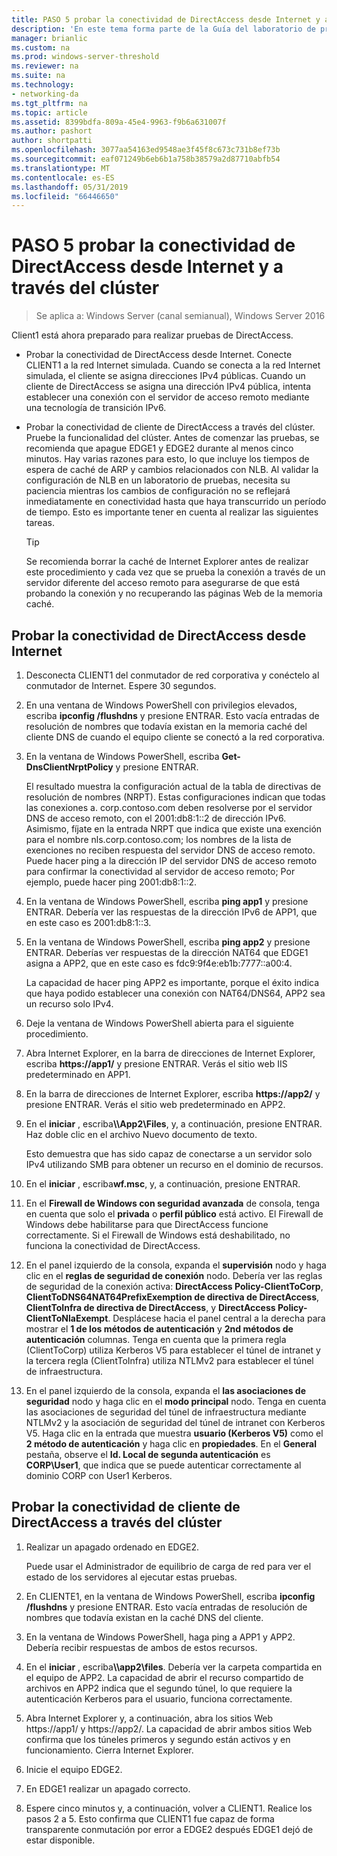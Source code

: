 ```yaml
---
title: PASO 5 probar la conectividad de DirectAccess desde Internet y a través del clúster
description: 'En este tema forma parte de la Guía del laboratorio de pruebas: demostrar DirectAccess en un clúster con NLB de Windows para Windows Server 2016'
manager: brianlic
ms.custom: na
ms.prod: windows-server-threshold
ms.reviewer: na
ms.suite: na
ms.technology:
- networking-da
ms.tgt_pltfrm: na
ms.topic: article
ms.assetid: 8399bdfa-809a-45e4-9963-f9b6a631007f
ms.author: pashort
author: shortpatti
ms.openlocfilehash: 3077aa54163ed9548ae3f45f8c673c731b8ef73b
ms.sourcegitcommit: eaf071249b6eb6b1a758b38579a2d87710abfb54
ms.translationtype: MT
ms.contentlocale: es-ES
ms.lasthandoff: 05/31/2019
ms.locfileid: "66446650"
---
```

# <a name="step-5-test-directaccess-connectivity-from-the-internet-and-through-the-cluster"></a>PASO 5 probar la conectividad de DirectAccess desde Internet y a través del clúster

>Se aplica a: Windows Server (canal semianual), Windows Server 2016

Client1 está ahora preparado para realizar pruebas de DirectAccess.  
  
- Probar la conectividad de DirectAccess desde Internet. Conecte CLIENT1 a la red Internet simulada. Cuando se conecta a la red Internet simulada, el cliente se asigna direcciones IPv4 públicas. Cuando un cliente de DirectAccess se asigna una dirección IPv4 pública, intenta establecer una conexión con el servidor de acceso remoto mediante una tecnología de transición IPv6.  
  
- Probar la conectividad de cliente de DirectAccess a través del clúster. Pruebe la funcionalidad del clúster. Antes de comenzar las pruebas, se recomienda que apague EDGE1 y EDGE2 durante al menos cinco minutos. Hay varias razones para esto, lo que incluye los tiempos de espera de caché de ARP y cambios relacionados con NLB. Al validar la configuración de NLB en un laboratorio de pruebas, necesita su paciencia mientras los cambios de configuración no se reflejará inmediatamente en conectividad hasta que haya transcurrido un período de tiempo. Esto es importante tener en cuenta al realizar las siguientes tareas.  
  
    > [!TIP]  
    > Se recomienda borrar la caché de Internet Explorer antes de realizar este procedimiento y cada vez que se prueba la conexión a través de un servidor diferente del acceso remoto para asegurarse de que está probando la conexión y no recuperando las páginas Web de la memoria caché.  
  
## <a name="test-directaccess-connectivity-from-the-internet"></a>Probar la conectividad de DirectAccess desde Internet  
  
1. Desconecta CLIENT1 del conmutador de red corporativa y conéctelo al conmutador de Internet. Espere 30 segundos.  
  
2. En una ventana de Windows PowerShell con privilegios elevados, escriba **ipconfig /flushdns** y presione ENTRAR. Esto vacía entradas de resolución de nombres que todavía existan en la memoria caché del cliente DNS de cuando el equipo cliente se conectó a la red corporativa.  
  
3. En la ventana de Windows PowerShell, escriba **Get-DnsClientNrptPolicy** y presione ENTRAR.  
  
   El resultado muestra la configuración actual de la tabla de directivas de resolución de nombres (NRPT). Estas configuraciones indican que todas las conexiones a. corp.contoso.com deben resolverse por el servidor DNS de acceso remoto, con el 2001:db8:1::2 de dirección IPv6. Asimismo, fíjate en la entrada NRPT que indica que existe una exención para el nombre nls.corp.contoso.com; los nombres de la lista de exenciones no reciben respuesta del servidor DNS de acceso remoto. Puede hacer ping a la dirección IP del servidor DNS de acceso remoto para confirmar la conectividad al servidor de acceso remoto; Por ejemplo, puede hacer ping 2001:db8:1::2.  
  
4. En la ventana de Windows PowerShell, escriba **ping app1** y presione ENTRAR. Debería ver las respuestas de la dirección IPv6 de APP1, que en este caso es 2001:db8:1::3.  
  
5. En la ventana de Windows PowerShell, escriba **ping app2** y presione ENTRAR. Deberías ver respuestas de la dirección NAT64 que EDGE1 asigna a APP2, que en este caso es fdc9:9f4e:eb1b:7777::a00:4.  
  
   La capacidad de hacer ping APP2 es importante, porque el éxito indica que haya podido establecer una conexión con NAT64/DNS64, APP2 sea un recurso solo IPv4.  
  
6. Deje la ventana de Windows PowerShell abierta para el siguiente procedimiento.  
  
7. Abra Internet Explorer, en la barra de direcciones de Internet Explorer, escriba **https://app1/** y presione ENTRAR. Verás el sitio web IIS predeterminado en APP1.  
  
8. En la barra de direcciones de Internet Explorer, escriba **https://app2/** y presione ENTRAR. Verás el sitio web predeterminado en APP2.  
  
9. En el **iniciar** , escriba<strong>\\\App2\Files</strong>, y, a continuación, presione ENTRAR. Haz doble clic en el archivo Nuevo documento de texto.  
  
    Esto demuestra que has sido capaz de conectarse a un servidor solo IPv4 utilizando SMB para obtener un recurso en el dominio de recursos.  
  
10. En el **iniciar** , escriba**wf.msc**, y, a continuación, presione ENTRAR.  
  
11. En el **Firewall de Windows con seguridad avanzada** de consola, tenga en cuenta que solo el **privada** o **perfil público** está activo. El Firewall de Windows debe habilitarse para que DirectAccess funcione correctamente. Si el Firewall de Windows está deshabilitado, no funciona la conectividad de DirectAccess.  
  
12. En el panel izquierdo de la consola, expanda el **supervisión** nodo y haga clic en el **reglas de seguridad de conexión** nodo. Debería ver las reglas de seguridad de la conexión activa: **DirectAccess Policy-ClientToCorp**, **ClientToDNS64NAT64PrefixExemption de directiva de DirectAccess**, **ClientToInfra de directiva de DirectAccess**, y **DirectAccess Policy-ClientToNlaExempt**. Desplácese hacia el panel central a la derecha para mostrar el **1 de los métodos de autenticación** y **2nd métodos de autenticación** columnas. Tenga en cuenta que la primera regla (ClientToCorp) utiliza Kerberos V5 para establecer el túnel de intranet y la tercera regla (ClientToInfra) utiliza NTLMv2 para establecer el túnel de infraestructura.  
  
13. En el panel izquierdo de la consola, expanda el **las asociaciones de seguridad** nodo y haga clic en el **modo principal** nodo. Tenga en cuenta las asociaciones de seguridad del túnel de infraestructura mediante NTLMv2 y la asociación de seguridad del túnel de intranet con Kerberos V5. Haga clic en la entrada que muestra **usuario (Kerberos V5)** como el **2 método de autenticación** y haga clic en **propiedades**. En el **General** pestaña, observe el **Id. Local de segunda autenticación** es **CORP\User1**, que indica que se puede autenticar correctamente al dominio CORP con User1 Kerberos.  
  
## <a name="test-directaccess-client-connectivity-through-the-cluster"></a>Probar la conectividad de cliente de DirectAccess a través del clúster  
  
1. Realizar un apagado ordenado en EDGE2.  
  
   Puede usar el Administrador de equilibrio de carga de red para ver el estado de los servidores al ejecutar estas pruebas.  
  
2. En CLIENTE1, en la ventana de Windows PowerShell, escriba **ipconfig /flushdns** y presione ENTRAR. Esto vacía entradas de resolución de nombres que todavía existan en la caché DNS del cliente.  
  
3. En la ventana de Windows PowerShell, haga ping a APP1 y APP2. Debería recibir respuestas de ambos de estos recursos.  
  
4. En el **iniciar** , escriba<strong>\\\app2\files</strong>. Debería ver la carpeta compartida en el equipo de APP2. La capacidad de abrir el recurso compartido de archivos en APP2 indica que el segundo túnel, lo que requiere la autenticación Kerberos para el usuario, funciona correctamente.  
  
5. Abra Internet Explorer y, a continuación, abra los sitios Web https://app1/ y https://app2/. La capacidad de abrir ambos sitios Web confirma que los túneles primeros y segundo están activos y en funcionamiento. Cierra Internet Explorer.  
  
6. Inicie el equipo EDGE2.  
  
7. En EDGE1 realizar un apagado correcto.  
  
8. Espere cinco minutos y, a continuación, volver a CLIENT1. Realice los pasos 2 a 5. Esto confirma que CLIENT1 fue capaz de forma transparente conmutación por error a EDGE2 después EDGE1 dejó de estar disponible.
